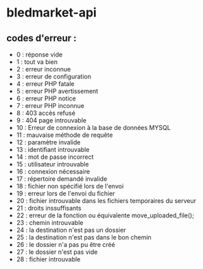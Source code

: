 # bledmarket-api

## codes d'erreur :
- 0 : réponse vide
- 1 : tout va bien
- 2 : erreur inconnue
- 3 : erreur de configuration
- 4 : erreur PHP fatale
- 5 : erreur PHP avertissement
- 6 : erreur PHP notice
- 7 : erreur PHP inconnue
- 8 : 403 accès refusé
- 9 : 404 page introuvable
- 10 : Erreur de connexion à la base de données MYSQL
- 11 : mauvaise méthode de requête
- 12 : paramètre invalide
- 13 : identifiant introuvable
- 14 : mot de passe incorrect
- 15 : utilisateur introuvable
- 16 : connexion nécessaire
- 17 : répertoire demandé invalide
- 18 : fichier non spécifié lors de l'envoi
- 19 : erreur lors de l'envoi du fichier
- 20 : fichier introuvable dans les fichiers temporaires du serveur
- 21 : droits inssuffisants
- 22 : erreur de la fonction ou équivalente move_uploaded_file();
- 23 : chemin introuvable
- 24 : la destination n'est pas un dossier
- 25 : la destination n'est pas dans le bon chemin
- 26 : le dossier n'a pas pu être créé
- 27 : le dossier n'est pas vide
- 28 : fichier introuvable